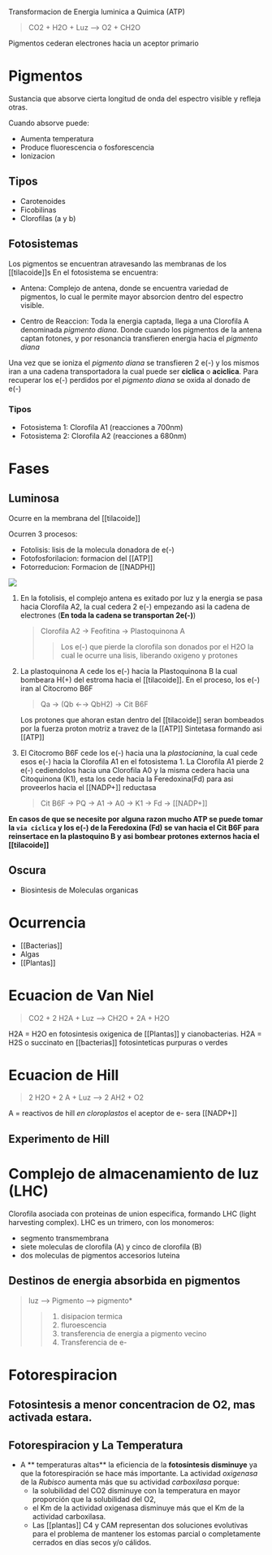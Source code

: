 Transformacion de Energia luminica a Quimica (ATP)

> CO2 + H2O + Luz --> O2 + CH2O

Pigmentos cederan electrones hacia un aceptor primario

# Pigmentos

Sustancia que absorve cierta longitud de onda del espectro visible y refleja otras.

Cuando absorve puede:

- Aumenta temperatura
- Produce fluorescencia o fosforescencia
- Ionizacion

## Tipos

- Carotenoides
- Ficobilinas
- Clorofilas (a y b)

## Fotosistemas

Los pigmentos se encuentran atravesando las membranas de los [[tilacoide]]s
En el fotosistema se encuentra:

- Antena:
    Complejo de antena, donde se encuentra variedad de pigmentos, lo cual le permite mayor absorcion dentro del espectro visible.

- Centro de Reaccion:
    Toda la energia captada, llega a una Clorofila A denominada _pigmento diana_. Donde cuando los pigmentos de la antena captan fotones, y por resonancia transfieren energia hacia el _pigmento diana_

Una vez que se ioniza el _pigmento diana_ se transfieren 2 e(-) y los mismos iran a una cadena transportadora
la cual puede ser **ciclica** o **aciclica**. Para recuperar los e(-) perdidos por el _pigmento diana_ se oxida al donado de e(-)

### Tipos

- Fotosistema 1: Clorofila A1 (reacciones a 700nm)
- Fotosistema 2: Clorofila A2 (reacciones a 680nm)

# Fases

## Luminosa

Ocurre en la membrana del [[tilacoide]]

Ocurren 3 procesos:

- Fotolisis: lisis de la molecula donadora de e(-)
- Fotofosforilacion: formacion del [[ATP]]
- Fotorreducion: Formacion de [[NADPH]]

![](https://i.imgur.com/jvKo5Xt.png)

1. En la fotolisis, el complejo antena es exitado por luz y la energia se pasa hacia Clorofila A2, la cual cedera 2 e(-) empezando asi la cadena de electrones (**En toda la cadena se transportan 2e(-)**)

    > Clorofila A2 → Feofitina → Plastoquinona A
    >
    > > Los e(-) que pierde la clorofila son donados por el H2O la cual le ocurre una lisis, liberando oxigeno y protones

2. La plastoquinona A cede los e(-) hacia la Plastoquinona B la cual bombeara H(+) del estroma hacia el [[tilacoide]]. En el proceso, los e(-) iran al Citocromo B6F

    > Qa → (Qb ←→ QbH2) → Cit B6F

    Los protones que ahoran estan dentro del [[tilacoide]] seran bombeados por la fuerza proton motriz a travez de la [[ATP]] Sintetasa formando asi [[ATP]]

3. El Citocromo B6F cede los e(-) hacia una la _plastocianina_, la cual cede esos e(-) hacia la Clorofila A1 en el fotosistema 1. La Clorofila A1 pierde 2 e(-) cediendolos hacia una Clorofila A0 y la misma cedera hacia una Citoquinona (K1), esta los cede hacia la Feredoxina(Fd) para asi proveerlos hacia el [[NADP+]] reductasa

	> Cit B6F → PQ → A1 → A0 → K1 → Fd → [[NADP+]]

**En casos de que se necesite por alguna razon mucho ATP se puede tomar la `via ciclica` y los e(-) de la Feredoxina (Fd) se van hacia el Cit B6F para reinsertace en la plastoquino B y asi bombear protones externos hacia el [[tilacoide]]**

## Oscura

- Biosintesis de Moleculas organicas

# Ocurrencia

- [[Bacterias]]
- Algas
- [[Plantas]]

# Ecuacion de Van Niel

> CO2 + 2 H2A + Luz --> CH2O + 2A + H2O

H2A = H2O en fotosintesis oxigenica de [[Plantas]] y cianobacterias.
H2A = H2S o succinato en [[bacterias]] fotosinteticas purpuras o verdes

# Ecuacion de Hill

> 2 H2O + 2 A + Luz --> 2 AH2 + O2

A = reactivos de hill
_en cloroplastos_ el aceptor de e- sera [[NADP+]]

## Experimento de Hill

# Complejo de almacenamiento de luz (LHC)

Clorofila asociada con proteinas de union especifica, formando LHC (light harvesting complex).
LHC es un trimero, con los monomeros:

- segmento transmembrana
- siete moleculas de clorofila (A) y cinco de clorofila (B)
- dos moleculas de pigmentos accesorios luteina

## Destinos de energia absorbida en pigmentos

> luz --> Pigmento --> pigmento\*
>
> > 1. disipacion termica
> > 2. fluroescencia
> > 3. transferencia de energia a pigmento vecino
> > 4. Transferencia de e-

# Fotorespiracion

## Fotosintesis a menor concentracion de O2, mas activada estara.

## Fotorespiracion y La Temperatura

- A ** temperaturas altas** la eficiencia de la **fotosíntesis disminuye** ya que la fotorespiración se hace más importante. La actividad _oxigenasa_ de la _Rubisco_ aumenta más que su actividad _carboxilasa_ porque:
    - la solubilidad del CO2 disminuye con la temperatura en mayor proporción que la solubilidad del O2,
    - el Km de la actividad oxigenasa disminuye más que el Km de la actividad carboxilasa.
    - Las [[plantas]] C4 y CAM representan dos soluciones evolutivas para el problema de mantener los estomas parcial o completamente cerrados en días secos y/o cálidos.
